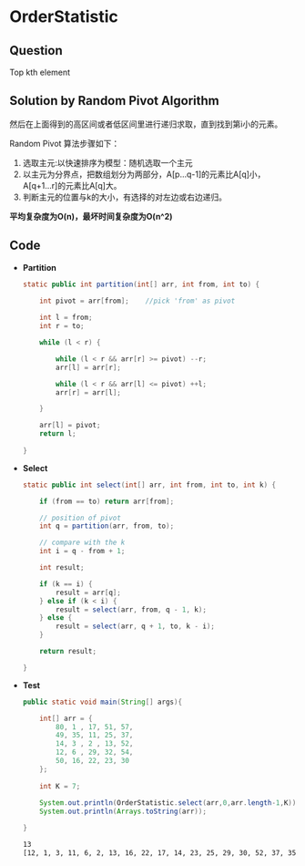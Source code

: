 # OrderStatistic

## Question

Top kth element

## Solution by Random Pivot Algorithm

然后在上面得到的高区间或者低区间里进行递归求取，直到找到第i小的元素。

Random Pivot 算法步骤如下：

1. 选取主元:以快速排序为模型：随机选取一个主元
1. 以主元为分界点，把数组划分为两部分，A[p...q-1]的元素比A[q]小，A[q+1...r]的元素比A[q]大。
1. 判断主元的位置与k的大小，有选择的对左边或右边递归。

**平均复杂度为O(n)，最坏时间复杂度为O(n^2)**

## Code

* **Partition**

    ```java
    static public int partition(int[] arr, int from, int to) {
    
        int pivot = arr[from];    //pick 'from' as pivot
            
        int l = from;
        int r = to;

        while (l < r) {

            while (l < r && arr[r] >= pivot) --r;
            arr[l] = arr[r];

            while (l < r && arr[l] <= pivot) ++l;
            arr[r] = arr[l];

        }

        arr[l] = pivot;
        return l;
        
    }
    ```
    
* **Select**

    ```java
    static public int select(int[] arr, int from, int to, int k) {
    
        if (from == to) return arr[from];
    
        // position of pivot
        int q = partition(arr, from, to);
    
        // compare with the k
        int i = q - from + 1;
    
        int result;
    
        if (k == i) {
            result = arr[q];
        } else if (k < i) {
            result = select(arr, from, q - 1, k);
        } else {
            result = select(arr, q + 1, to, k - i);
        }
    
        return result;
    
    }
    ```
    
* **Test**

    ```java
    public static void main(String[] args){
    
        int[] arr = {
            80, 1 , 17, 51, 57,
            49, 35, 11, 25, 37,
            14, 3 , 2 , 13, 52,
            12, 6 , 29, 32, 54,
            50, 16, 22, 23, 30
        };
      
        int K = 7;
        
        System.out.println(OrderStatistic.select(arr,0,arr.length-1,K));
        System.out.println(Arrays.toString(arr));

    }
    ```
    
    ```bash
    13
    [12, 1, 3, 11, 6, 2, 13, 16, 22, 17, 14, 23, 25, 29, 30, 52, 37, 35, 32, 54, 50, 49, 57, 51, 80]
    ```